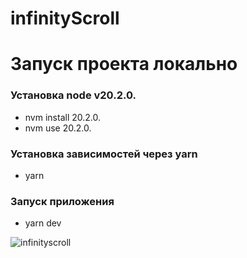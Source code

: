 # infinityScroll

# Запуск проекта локально

### Установка node v20.2.0.
- nvm install 20.2.0.
- nvm use 20.2.0.

### Установка зависимостей через yarn
- yarn

### Запуск приложения 
- yarn dev

![infinityscroll](https://github.com/lovelyProject/infinityScroll/assets/109457187/c21ee3c4-8a68-4966-8539-9499eb0450f7)
